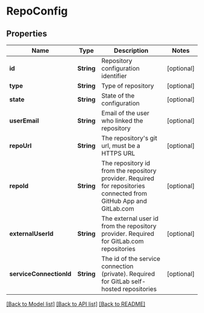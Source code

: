 # RepoConfig

## Properties
Name | Type | Description | Notes
------------ | ------------- | ------------- | -------------
**id** | **String** | Repository configuration identifier | [optional] 
**type** | **String** | Type of repository | [optional] 
**state** | **String** | State of the configuration | [optional] 
**userEmail** | **String** | Email of the user who linked the repository | [optional] 
**repoUrl** | **String** | The repository&#39;s git url, must be a HTTPS URL | [optional] 
**repoId** | **String** | The repository id from the repository provider. Required for repositories connected from GitHub App and GitLab.com | [optional] 
**externalUserId** | **String** | The external user id from the repository provider. Required for GitLab.com repositories | [optional] 
**serviceConnectionId** | **String** | The id of the service connection (private). Required for GitLab self-hosted repositories | [optional] 

[[Back to Model list]](../README.md#documentation-for-models) [[Back to API list]](../README.md#documentation-for-api-endpoints) [[Back to README]](../README.md)


